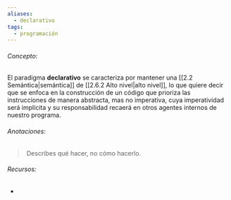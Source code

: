 ```yaml
---
aliases:
  - declarativo
tags:
  - programación
---
```

###### Concepto:

El paradigma **declarativo** se caracteriza por mantener una [[2.2 Semántica|semántica]] de [[2.6.2 Alto nivel|alto nivel]], lo que quiere decir que se enfoca en la construcción de un código que prioriza las instrucciones de manera abstracta, mas no imperativa, cuya imperatividad será implícita y su responsabilidad recaerá en otros agentes internos de nuestro programa.

###### Anotaciones:

>  Describes qué hacer, no cómo hacerlo.

###### Recursos:

- []()